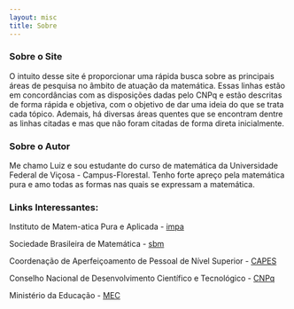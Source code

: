 ```yaml
---
layout: misc
title: Sobre
---
```

<p style="text-align: justify;">

### Sobre o Site

O intuito desse site é proporcionar uma rápida busca sobre as principais áreas de pesquisa no âmbito de atuação da matemática. Essas linhas estão em concordâncias com as disposições dadas pelo CNPq e estão descritas de forma rápida e objetiva, com o objetivo de dar uma ideia do que se trata cada tópico. Ademais, há diversas áreas quentes que se encontram dentre as linhas citadas e mas que não foram citadas de forma direta inicialmente.

### Sobre o Autor

Me chamo Luiz e sou estudante do curso de matemática da Universidade Federal de Viçosa - Campus-Florestal. Tenho forte apreço pela matemática pura e amo todas as formas nas quais se expressam a matemática. 

### Links Interessantes:

Instituto de Matem-atica Pura e Aplicada - [impa](https://impa.br/)

Sociedade Brasileira de Matemática - [sbm](https://www.sbm.org.br/)

Coordenação de Aperfeiçoamento de Pessoal de Nível Superior - [CAPES](https://www.gov.br/capes/pt-br)

Conselho Nacional de Desenvolvimento Científico e Tecnológico - [CNPq](https://www.gov.br/cnpq/pt-br)

Ministério da Educação - [MEC](http://portal.mec.gov.br/)

</p>